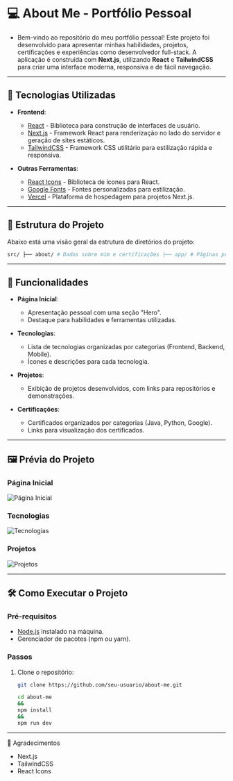 # 💻 About Me - Portfólio Pessoal

- Bem-vindo ao repositório do meu portfólio pessoal! Este projeto foi desenvolvido para apresentar minhas habilidades, projetos, certificações e experiências como desenvolvedor full-stack. A aplicação é construída com **Next.js**, utilizando **React** e **TailwindCSS** para criar uma interface moderna, responsiva e de fácil navegação.

---

## 🚀 Tecnologias Utilizadas

- **Frontend**:
  - [React](https://reactjs.org/) - Biblioteca para construção de interfaces de usuário.
  - [Next.js](https://nextjs.org/) - Framework React para renderização no lado do servidor e geração de sites estáticos.
  - [TailwindCSS](https://tailwindcss.com/) - Framework CSS utilitário para estilização rápida e responsiva.


- **Outras Ferramentas**:
  - [React Icons](https://react-icons.github.io/react-icons/) - Biblioteca de ícones para React.
  - [Google Fonts](https://fonts.google.com/) - Fontes personalizadas para estilização.
  - [Vercel](https://vercel.com/) - Plataforma de hospedagem para projetos Next.js.

---

## 📂 Estrutura do Projeto

Abaixo está uma visão geral da estrutura de diretórios do projeto:


```bash
src/ ├── about/ # Dados sobre mim e certificações ├── app/ # Páginas principais do portfólio │ ├── page.tsx # Página inicial │ ├── tech/ # Tecnologias utilizadas │ ├── projetos/ # Projetos desenvolvidos ├── components/ # Componentes reutilizáveis ├── styles/ # Estilos globais e configurações do TailwindCSS
```


---

## 🌟 Funcionalidades

- **Página Inicial**:
  - Apresentação pessoal com uma seção "Hero".
  - Destaque para habilidades e ferramentas utilizadas.

- **Tecnologias**:
  - Lista de tecnologias organizadas por categorias (Frontend, Backend, Mobile).
  - Ícones e descrições para cada tecnologia.

- **Projetos**:
  - Exibição de projetos desenvolvidos, com links para repositórios e demonstrações.

- **Certificações**:
  - Certificados organizados por categorias (Java, Python, Google).
  - Links para visualização dos certificados.

---

## 🖼️ Prévia do Projeto

### Página Inicial
![Página Inicial](https://via.placeholder.com/800x400?text=Preview+da+Página+Inicial)

### Tecnologias
![Tecnologias](https://via.placeholder.com/800x400?text=Preview+das+Tecnologias)

### Projetos
![Projetos](https://via.placeholder.com/800x400?text=Preview+dos+Projetos)

---

## 🛠️ Como Executar o Projeto

### Pré-requisitos
- [Node.js](https://nodejs.org/) instalado na máquina.
- Gerenciador de pacotes (npm ou yarn).

### Passos
1. Clone o repositório:
   ```bash
   git clone https://github.com/seu-usuario/about-me.git

   cd about-me
   &&
   npm install
   &&
   npm run dev
   ```

---

🙌 Agradecimentos
- Next.js
- TailwindCSS
- React Icons